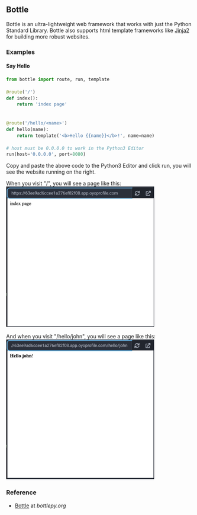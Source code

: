 ## Bottle

Bottle is an ultra-lightweight web framework that works with just the Python Standard Library. Bottle also supports html template frameworks like [Jinja2](/extralibs/jinja2/) for building more robust websites.

### Examples

#### Say Hello

```python
from bottle import route, run, template

@route('/')
def index():
    return 'index page'


@route('/hello/<name>')
def hello(name):
    return template('<b>Hello {{name}}</b>!', name=name)

# host must be 0.0.0.0 to work in the Python3 Editor
run(host='0.0.0.0', port=8080)
```

Copy and paste the above code to the Python3 Editor and click run, you will see the website running on the right.

When you visit "/", you will see a page like this:
<img src="../../assets/img/bottle-hello-index.png" width="400px">

And when you visit "/hello/john", you will see a page like this:
<img src="../../assets/img/bottle-hello-john.png" width="400px">

### Reference

-   [Bottle](https://bottlepy.org/docs/dev/) at _bottlepy.org_
